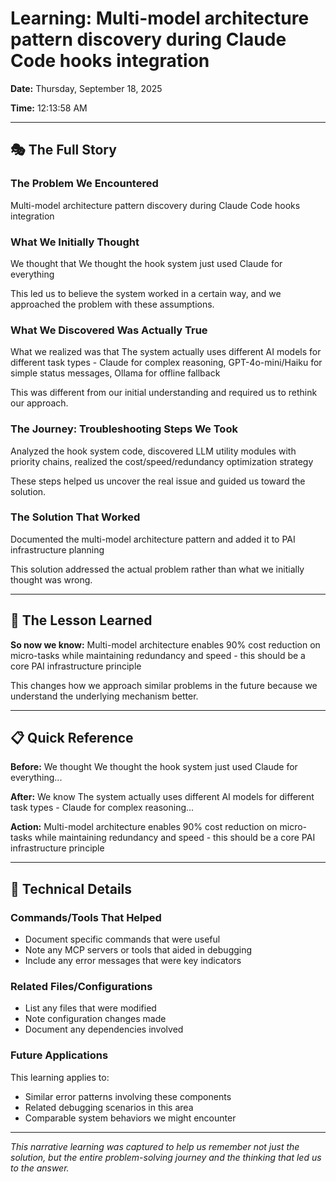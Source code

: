 # Learning: Multi-model architecture pattern discovery during Claude Code hooks integration

**Date:** Thursday, September 18, 2025

**Time:** 12:13:58 AM

---

## 🎭 The Full Story

### The Problem We Encountered

Multi-model architecture pattern discovery during Claude Code hooks integration

### What We Initially Thought

We thought that We thought the hook system just used Claude for everything

This led us to believe the system worked in a certain way, and we approached the problem with these assumptions.

### What We Discovered Was Actually True

What we realized was that The system actually uses different AI models for different task types - Claude for complex reasoning, GPT-4o-mini/Haiku for simple status messages, Ollama for offline fallback

This was different from our initial understanding and required us to rethink our approach.

### The Journey: Troubleshooting Steps We Took

Analyzed the hook system code, discovered LLM utility modules with priority chains, realized the cost/speed/redundancy optimization strategy

These steps helped us uncover the real issue and guided us toward the solution.

### The Solution That Worked

Documented the multi-model architecture pattern and added it to PAI infrastructure planning

This solution addressed the actual problem rather than what we initially thought was wrong.

---

## 🎯 The Lesson Learned

**So now we know:** Multi-model architecture enables 90% cost reduction on micro-tasks while maintaining redundancy and speed - this should be a core PAI infrastructure principle

This changes how we approach similar problems in the future because we understand the underlying mechanism better.

---

## 📋 Quick Reference

**Before:** We thought We thought the hook system just used Claude for everything...

**After:** We know The system actually uses different AI models for different task types - Claude for complex reasoning...

**Action:** Multi-model architecture enables 90% cost reduction on micro-tasks while maintaining redundancy and speed - this should be a core PAI infrastructure principle

---

## 🔧 Technical Details

### Commands/Tools That Helped
- Document specific commands that were useful
- Note any MCP servers or tools that aided in debugging
- Include any error messages that were key indicators

### Related Files/Configurations
- List any files that were modified
- Note configuration changes made
- Document any dependencies involved

### Future Applications
This learning applies to:
- Similar error patterns involving these components
- Related debugging scenarios in this area
- Comparable system behaviors we might encounter

---

*This narrative learning was captured to help us remember not just the solution, but the entire problem-solving journey and the thinking that led us to the answer.*
